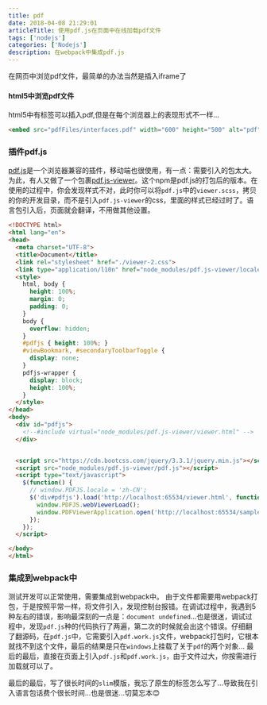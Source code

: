 ```yaml
---
title: pdf
date: 2018-04-08 21:29:01
articleTitle: 使用pdf.js在页面中在线加载pdf文件
tags: ['nodejs']
categories: ['Nodejs']
description: 在webpack中集成pdf.js
---
```

在网页中浏览pdf文件，最简单的办法当然是插入iframe了
#### html5中浏览pdf文件
html5中有标签可以插入pdf,但是在每个浏览器上的表现形式不一样...
```html
<embed src="pdfFiles/interfaces.pdf" width="600" height="500" alt="pdf" pluginspage="http://www.adobe.com/products/acrobat/readstep2.html">
```

### 插件pdf.js
[pdf.js](https://github.com/mozilla/pdf.js)是一个浏览器兼容的插件，移动端也很使用，有一点：需要引入的包太大。为此，有人又做了一个包裹[pdf.js-viewer](https://github.com/legalthings/pdf.js-viewer)。这个npm是pdf.js的打包后的版本。在使用的过程中，你会发现样式不对，此时你可以将`pdf.js`中的`viewer.scss`，拷贝的你的开发目录，而不是引入`pdf.js-viewer`的css，里面的样式已经过时了。语言包引入后，页面就会翻译，不用做其他设置。
```html
<!DOCTYPE html>
<html lang="en">
<head>
  <meta charset="UTF-8">
  <title>Document</title>
  <link rel="stylesheet" href="./viewer-2.css">
  <link type="application/l10n" href="node_modules/pdf.js-viewer/locale/zh-CN/viewer.properties" />
  <style>
    html, body {
      height: 100%;
      margin: 0;
      padding: 0;
    }
    body {
      overflow: hidden;
    }
    #pdfjs { height: 100%; }
    #viewBookmark, #secondaryToolbarToggle {
      display: none;
    }
    pdfjs-wrapper {
      display: block;
      height: 100%;
    }
  </style>
</head>
<body>
  <div id="pdfjs">
    <!--#include virtual="node_modules/pdf.js-viewer/viewer.html" -->
  </div>


  <script src="https://cdn.bootcss.com/jquery/3.3.1/jquery.min.js"></script>
  <script src="node_modules/pdf.js-viewer/pdf.js"></script>
  <script type="text/javascript">
    $(function() {
      // window.PDFJS.locale = 'zh-CN';
      $('div#pdfjs').load('http://localhost:65534/viewer.html', function(res) {
        window.PDFJS.webViewerLoad();
        window.PDFViewerApplication.open('http://localhost:65534/sample-3pp.pdf');
      });
    });
  </script>

</body>
</html>

```

### 集成到webpack中
测试开发可以正常使用，需要集成到webpack中。
由于文件都需要用webpack打包，于是按照平常一样，将文件引入，发现控制台报错。在调试过程中，我遇到5种左右的错误，影响最深刻的一点是：`document undefined`...也是很迷，调试过程中，发现`pdf.js`种的代码执行了两遍，第二次的时候就会出这个错误。仔细翻了翻源码，在`pdf.js`中，它需要引入`pdf.work.js`文件，webpack打包时，它根本就找不到这个文件，最后的结果是只在`windows`上挂载了关于`pdf`的两个对象...
最后的最后，直接在页面上引入`pdf.js`和`pdf.work.js`，由于文件过大，你按需进行加载就可以了。

最后的最后，写了很长时间的`slim`模版，我忘了原生的标签怎么写了...导致我在引入语言包话费个很长时间...也是很迷...切莫忘本😊








